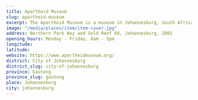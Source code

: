 ```yaml
---
title: Apartheid Museum
slug: apartheid-museum
excerpt: The Apartheid Museum is a museum in Johannesburg, South Africa illustrating apartheid and the 20th century history of South Africa. The museum, part of the Gold Reef City complex, was opened in November 2001.
image: "/media/places/item/item-cover.jpg"
address: Northern Park Way and Gold Reef Rd, Johannesburg, 2001
opening_hours: Monday - Friday, 8am - 5pm
longitude: 
latitude: 
website: https://www.apartheidmuseum.org/
district: City of Johannesburg
district_slug: city-of-johannesburg
province: Gauteng
province_slug: gauteng
place: Johannesburg
city: johannesburg
---
```

